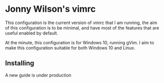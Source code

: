 # Jonny Wilson's vimrc

This configuration is the current version of vimrc that I am running, the aim of
this configuration is to be minimal, and have most of the features that are
useful enabled by default.

At the minute, this configuration is for Windows 10, running gVim. I aim to make
this configuration suitable for both Windows 10 and Linux.


## Installing

A new guide is under production
